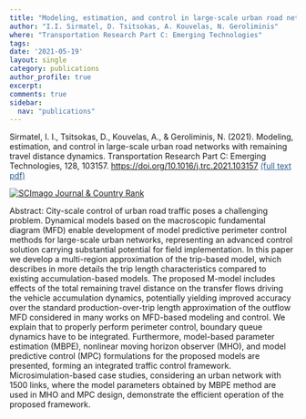 ```yaml
---
title: "Modeling, estimation, and control in large-scale urban road networks with remaining travel distance dynamics"
author: "I.I. Sirmatel, D. Tsitsokas, A. Kouvelas, N. Geroliminis"
where: "Transportation Research Part C: Emerging Technologies"
tags: 
date: '2021-05-19'
layout: single
category: publications
author_profile: true
excerpt:
comments: true
sidebar:
  nav: "publications"
---
```


Sirmatel, I. I., Tsitsokas, D., Kouvelas, A., & Geroliminis, N. (2021). Modeling, estimation, and control in large-scale urban road networks with remaining travel distance dynamics. Transportation Research Part C: Emerging Technologies, 128, 103157. https://doi.org/10.1016/j.trc.2021.103157 <a href="https://www.sciencedirect.com/science/article/pii/S0968090X21001753" style="color: #2d5a8c; text-decoration:underline">(full text pdf)</a>

<a href="https://www.scimagojr.com/journalsearch.php?q=20893&amp;tip=sid&amp;exact=no" title="SCImago Journal &amp; Country Rank"><img border="0" src="https://www.scimagojr.com/journal_img.php?id=20893" alt="SCImago Journal &amp; Country Rank"  /></a>

Abstract: City-scale control of urban road traffic poses a challenging problem. Dynamical models based on the macroscopic fundamental diagram (MFD) enable development of model predictive perimeter control methods for large-scale urban networks, representing an advanced control solution carrying substantial potential for field implementation. In this paper we develop a multi-region approximation of the trip-based model, which describes in more details the trip length characteristics compared to existing accumulation-based models. The proposed M-model includes effects of the total remaining travel distance on the transfer flows driving the vehicle accumulation dynamics, potentially yielding improved accuracy over the standard production-over-trip length approximation of the outflow MFD considered in many works on MFD-based modeling and control. We explain that to properly perform perimeter control, boundary queue dynamics have to be integrated. Furthermore, model-based parameter estimation (MBPE), nonlinear moving horizon observer (MHO), and model predictive control (MPC) formulations for the proposed models are presented, forming an integrated traffic control framework. Microsimulation-based case studies, considering an urban network with 1500 links, where the model parameters obtained by MBPE method are used in MHO and MPC design, demonstrate the efficient operation of the proposed framework.
